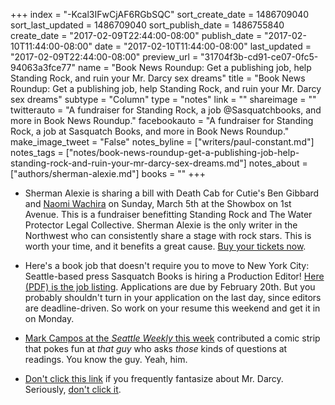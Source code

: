 +++
index = "-Kcal3IFwCjAF6RGbSQC"
sort_create_date = 1486709040
sort_last_updated = 1486709040
sort_publish_date = 1486755840
create_date = "2017-02-09T22:44:00-08:00"
publish_date = "2017-02-10T11:44:00-08:00"
date = "2017-02-10T11:44:00-08:00"
last_updated = "2017-02-09T22:44:00-08:00"
preview_url = "31704f3b-cd91-ce07-0fc5-94063a3fce77"
name = "Book News Roundup: Get a publishing job, help Standing Rock, and ruin your Mr. Darcy sex dreams"
title = "Book News Roundup: Get a publishing job, help Standing Rock, and ruin your Mr. Darcy sex dreams"
subtype = "Column"
type = "notes"
link = ""
shareimage = ""
twitterauto = "A fundraiser for Standing Rock, a job @Sasquatchbooks, and more in Book News Roundup."
facebookauto = "A fundraiser for Standing Rock, a job at Sasquatch Books, and more in Book News Roundup."
make_image_tweet = "False"
notes_byline = ["writers/paul-constant.md"]
notes_tags = ["notes/book-news-roundup-get-a-publishing-job-help-standing-rock-and-ruin-your-mr-darcy-sex-dreams.md"]
notes_about = ["authors/sherman-alexie.md"]
books = ""
+++
* Sherman Alexie is sharing a bill with Death Cab for Cutie's Ben Gibbard and [Naomi Wachira](http://www.naomiwachira.com/listen/) on Sunday, March 5th at the Showbox on 1st Avenue. This is a fundraiser benefitting Standing Rock and The Water Protector Legal Collective. Sherman Alexie is the only writer in the Northwest who can consistently share a stage with rock stars. This is worth your time, and it benefits a great cause. [Buy your tickets now](http://m.axs.com/events/331606/benjamin-gibbard-solo-tickets).

* Here's a book job that doesn't require you to move to New York City: Seattle-based press Sasquatch Books is hiring a Production Editor! [Here (PDF) is the job listing](https://docs.google.com/viewer?url=http%3A%2F%2Fwww.sasquatchbooks.com%2Fwp-content%2Fuploads%2F2013%2F07%2FProduction-Editor_Job-Desc.pdf). Applications are due by February 20th. But you probably shouldn't turn in your application on the last day, since editors are deadline-driven. So work on your resume this weekend and get it in on Monday.

* [Mark Campos at the *Seattle Weekly* this week](http://www.seattleweekly.com/comics/that-guy/) contributed a comic strip that pokes fun at *that guy* who asks *those* kinds of questions at readings. You know the guy. Yeah, him.

* [Don't click this link](https://electricliterature.com/historically-accurate-mr-darcy-isnt-sexy-314c208e1dc#.ejwgfzbsx) if you frequently fantasize about Mr. Darcy. Seriously, [don't click it](https://electricliterature.com/historically-accurate-mr-darcy-isnt-sexy-314c208e1dc#.ejwgfzbsx).